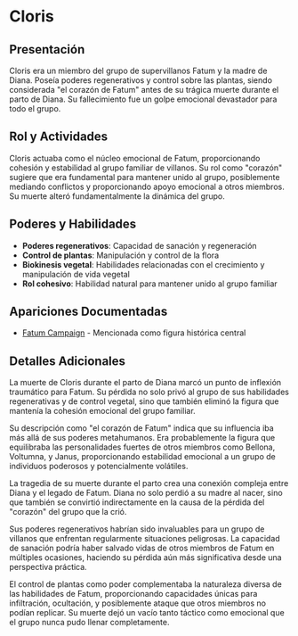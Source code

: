 # Cloris

## Presentación
Cloris era un miembro del grupo de supervillanos Fatum y la madre de Diana. Poseía poderes regenerativos y control sobre las plantas, siendo considerada "el corazón de Fatum" antes de su trágica muerte durante el parto de Diana. Su fallecimiento fue un golpe emocional devastador para todo el grupo.

## Rol y Actividades
Cloris actuaba como el núcleo emocional de Fatum, proporcionando cohesión y estabilidad al grupo familiar de villanos. Su rol como "corazón" sugiere que era fundamental para mantener unido al grupo, posiblemente mediando conflictos y proporcionando apoyo emocional a otros miembros. Su muerte alteró fundamentalmente la dinámica del grupo.

## Poderes y Habilidades
- **Poderes regenerativos**: Capacidad de sanación y regeneración
- **Control de plantas**: Manipulación y control de la flora
- **Biokinesis vegetal**: Habilidades relacionadas con el crecimiento y manipulación de vida vegetal
- **Rol cohesivo**: Habilidad natural para mantener unido al grupo familiar

## Apariciones Documentadas
- [Fatum Campaign](../../campaigns/fatum/fatum.md) - Mencionada como figura histórica central

## Detalles Adicionales
La muerte de Cloris durante el parto de Diana marcó un punto de inflexión traumático para Fatum. Su pérdida no solo privó al grupo de sus habilidades regenerativas y de control vegetal, sino que también eliminó la figura que mantenía la cohesión emocional del grupo familiar.

Su descripción como "el corazón de Fatum" indica que su influencia iba más allá de sus poderes metahumanos. Era probablemente la figura que equilibraba las personalidades fuertes de otros miembros como Bellona, Voltumna, y Janus, proporcionando estabilidad emocional a un grupo de individuos poderosos y potencialmente volátiles.

La tragedia de su muerte durante el parto crea una conexión compleja entre Diana y el legado de Fatum. Diana no solo perdió a su madre al nacer, sino que también se convirtió indirectamente en la causa de la pérdida del "corazón" del grupo que la crió.

Sus poderes regenerativos habrían sido invaluables para un grupo de villanos que enfrentan regularmente situaciones peligrosas. La capacidad de sanación podría haber salvado vidas de otros miembros de Fatum en múltiples ocasiones, haciendo su pérdida aún más significativa desde una perspectiva práctica.

El control de plantas como poder complementaba la naturaleza diversa de las habilidades de Fatum, proporcionando capacidades únicas para infiltración, ocultación, y posiblemente ataque que otros miembros no podían replicar. Su muerte dejó un vacío tanto táctico como emocional que el grupo nunca pudo llenar completamente.